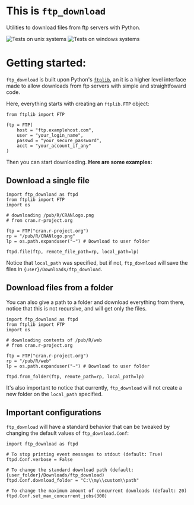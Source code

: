 # This is `ftp_download`

Utilities to download files from ftp servers with Python.

![Tests on unix systems](https://github.com/VFLins/ftp_download/actions/workflows/tests-unix.yml/badge.svg)
![Tests on windows systems](https://github.com/VFLins/ftp_download/actions/workflows/tests-windows.yml/badge.svg)

# Getting started:

`ftp_download` is built upon Python's [`ftplib`](https://docs.python.org/3/library/ftplib.html), an it is a higher level interface made to allow downloads from ftp servers with simple and straightfoward code. 

Here, everything starts with creating an `ftplib.FTP` object:

```
from ftplib import FTP

ftp = FTP(
    host = "ftp.examplehost.com",
    user = "your_login_name",
    passwd = "your_secure_password",
    acct = "your_account_if_any"
)
```

Then you can start downloading. **Here are some examples:**

## Download a single file

```
import ftp_download as ftpd
from ftplib import FTP
import os

# downloading /pub/R/CRANlogo.png 
# from cran.r-project.org

ftp = FTP("cran.r-project.org")
rp = "/pub/R/CRANlogo.png"
lp = os.path.expanduser("~") # Download to user folder

ftpd.file(ftp, remote_file_path=rp, local_path=lp)
```

Notice that `local_path` was specified, but if not, `ftp_download` will save the files in `{user}/Downloads/ftp_download`.

## Download files from a folder

You can also give a path to a folder and download everything from there, notice that this is not recursive, and will get only the files.

```
import ftp_download as ftpd
from ftplib import FTP
import os

# downloading contents of /pub/R/web
# from cran.r-project.org

ftp = FTP("cran.r-project.org")
rp = "/pub/R/web"
lp = os.path.expanduser("~") # Download to user folder

ftpd.from_folder(ftp, remote_path=rp, local_path=lp)
```

It's also important to notice that currently, `ftp_download` will not create a new folder on the `local_path` specified.

## Important configurations

`ftp_download` will have a standard behavior that can be tweaked by changing the default values of `ftp_download.Conf`:

```
import ftp_download as ftpd

# To stop printing event messages to stdout (default: True)
ftpd.Conf.verbose = False

# To change the standard download path (default: {user_folder}/Downloads/ftp_download)
ftpd.Conf.download_folder = "C:\\my\\custom\\path"

# To change the maximum amount of concurrent downloads (default: 20)
ftpd.Conf.set_max_concurrent_jobs(300)
```
